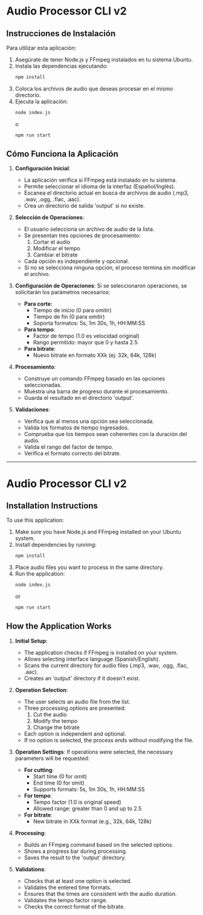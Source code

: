 # Audio Processor CLI v2

## Instrucciones de Instalación

Para utilizar esta aplicación:

1. Asegúrate de tener Node.js y FFmpeg instalados en tu sistema Ubuntu.
2. Instala las dependencias ejecutando:
   ```bash
   npm install
   ```
3. Coloca los archivos de audio que deseas procesar en el mismo directorio.
4. Ejecuta la aplicación:
   ```bash
   node index.js
   ```
   o
   ```bash
   npm run start
   ```

## Cómo Funciona la Aplicación

1. **Configuración Inicial**:
   - La aplicación verifica si FFmpeg está instalado en tu sistema.
   - Permite seleccionar el idioma de la interfaz (Español/Inglés).
   - Escanea el directorio actual en busca de archivos de audio (.mp3, .wav, .ogg, .flac, .aac).
   - Crea un directorio de salida 'output' si no existe.

2. **Selección de Operaciones**:
   - El usuario selecciona un archivo de audio de la lista.
   - Se presentan tres opciones de procesamiento:
     1. Cortar el audio
     2. Modificar el tempo
     3. Cambiar el bitrate
   - Cada opción es independiente y opcional.
   - Si no se selecciona ninguna opción, el proceso termina sin modificar el archivo.

3. **Configuración de Operaciones**:
   Si se seleccionaron operaciones, se solicitarán los parámetros necesarios:
   - **Para corte**:
     - Tiempo de inicio (0 para omitir)
     - Tiempo de fin (0 para omitir)
     - Soporta formatos: 5s, 1m 30s, 1h, HH:MM:SS
   - **Para tempo**:
     - Factor de tempo (1.0 es velocidad original)
     - Rango permitido: mayor que 0 y hasta 2.5
   - **Para bitrate**:
     - Nuevo bitrate en formato XXk (ej: 32k, 64k, 128k)

4. **Procesamiento**:
   - Construye un comando FFmpeg basado en las opciones seleccionadas.
   - Muestra una barra de progreso durante el procesamiento.
   - Guarda el resultado en el directorio 'output'.

5. **Validaciones**:
   - Verifica que al menos una opción sea seleccionada.
   - Valida los formatos de tiempo ingresados.
   - Comprueba que los tiempos sean coherentes con la duración del audio.
   - Valida el rango del factor de tempo.
   - Verifica el formato correcto del bitrate.

---

# Audio Processor CLI v2

## Installation Instructions

To use this application:

1. Make sure you have Node.js and FFmpeg installed on your Ubuntu system.
2. Install dependencies by running:
   ```bash
   npm install
   ```
3. Place audio files you want to process in the same directory.
4. Run the application:
   ```bash
   node index.js
   ```
   or
   ```bash
   npm run start
   ```

## How the Application Works

1. **Initial Setup**:
   - The application checks if FFmpeg is installed on your system.
   - Allows selecting interface language (Spanish/English).
   - Scans the current directory for audio files (.mp3, .wav, .ogg, .flac, .aac).
   - Creates an 'output' directory if it doesn't exist.

2. **Operation Selection**:
   - The user selects an audio file from the list.
   - Three processing options are presented:
     1. Cut the audio
     2. Modify the tempo
     3. Change the bitrate
   - Each option is independent and optional.
   - If no option is selected, the process ends without modifying the file.

3. **Operation Settings**:
   If operations were selected, the necessary parameters will be requested:
   - **For cutting**:
     - Start time (0 for omit)
     - End time (0 for omit)
     - Supports formats: 5s, 1m 30s, 1h, HH:MM:SS
   - **For tempo**:
     - Tempo factor (1.0 is original speed)
     - Allowed range: greater than 0 and up to 2.5
   - **For bitrate**:
     - New bitrate in XXk format (e.g., 32k, 64k, 128k)

4. **Processing**:
   - Builds an FFmpeg command based on the selected options.
   - Shows a progress bar during processing.
   - Saves the result to the 'output' directory.

5. **Validations**:
   - Checks that at least one option is selected.
   - Validates the entered time formats.
   - Ensures that the times are consistent with the audio duration.
   - Validates the tempo factor range.
   - Checks the correct format of the bitrate.